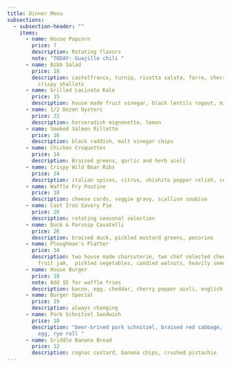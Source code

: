 ```yaml
---
title: Dinner Menu
subsections:
  - subsection-header: ""
    items:
      - name: House Popcorn
        price: 7
        description: Rotating flavors
        note: "TODAY: Guajillo chili "
      - name: Bibb Salad
        price: 18
        description: castelfranco, turnip, ricotta salata, farro, sherry vinaigrette,
          crispy shallots
      - name: Grilled Lacinato Kale
        price: 15
        description: house made fruit vinegar, black lentils ragout, miso butter bread
      - name: 1/2 Dozen Oysters
        price: 22
        description: horseradish mignonette, lemon
      - name: Smoked Salmon Rillette
        price: 16
        description: black raddish, malt vinegar chips
      - name: Chicken Croquettes
        price: 14
        description: Braised greens, garlic and herb aioli
      - name: Crispy Wild Boar Ribs
        price: 24
        description: italian spices, citrus, shishito pepper relish, celery root puree
      - name: Waffle Fry Poutine
        price: 18
        description: cheese curds, veggie gravy, scallion soubise
      - name: Cast Iron Savory Pie
        price: 26
        description: rotating seasonal selection
      - name: Duck & Parsnip Cavatelli
        price: 26
        description: braised duck, pickled mustard greens, pecorino
      - name: Ploughman's Platter
        price: 34
        description: two house made charcuterie, two chef selected cheeses, seasonal
          fruit jam,  pickled vegetables, candied walnuts, heavily seeded rye
      - name: House Burger
        price: 18
        note: Add $5 for waffle fries
        description: bacon, egg, cheddar, cherry pepper aioli, english muffin
      - name: Burger Special
        price: 19
        description: always changing
      - name: Pork Schnitzel Sandwich
        price: 18
        description: "beer-brined pork schnitzel, braised red cabbage, dijonnaise, sunny
          egg, rye roll "
      - name: Griddle Banana Bread
        price: 12
        description: cognac custard, banana chips, crushed pistachio
---
```

